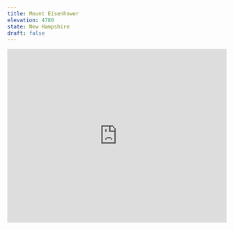 ```yaml
---
title: Mount Eisenhower 
elevation: 4780
state: New Hampshire
draft: false
---
```

<iframe class="alltrails" src="https://www.alltrails.com/widget/trail/us/new-hampshire/edmand-and-crawford-path?u=i&sh=q5vqbr" width="100%" height="400" frameborder="0" scrolling="no" marginheight="0" marginwidth="0" title="AllTrails: Trail Guides and Maps for Hiking, Camping, and Running"></iframe>
